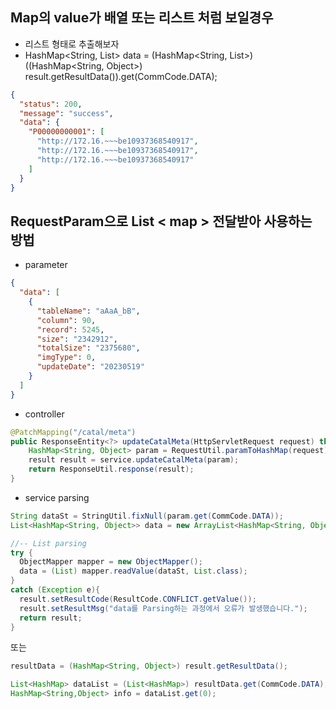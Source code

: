 ## Map의 value가 배열 또는 리스트 처럼 보일경우

- 리스트 형태로 추출해보자
- HashMap<String, List<String>> data = (HashMap<String, List<String>>) ((HashMap<String, Object>) result.getResultData()).get(CommCode.DATA);

```json
{
  "status": 200,
  "message": "success",
  "data": {
    "P00000000001": [
      "http://172.16.~~~be10937368540917",
      "http://172.16.~~~be10937368540917",
      "http://172.16.~~~be10937368540917"
    ]
  }
}
```


  
## RequestParam으로 List < map > 전달받아 사용하는 방법
  
- parameter
```json
{
  "data": [
    {
      "tableName": "aAaA_bB",
      "column": 90,
      "record": 5245,
      "size": "2342912",
      "totalSize": "2375680",
      "imgType": 0,
      "updateDate": "20230519"
    }
  ]
}  
```
  
- controller
```java
@PatchMapping("/catal/meta")
public ResponseEntity<?> updateCatalMeta(HttpServletRequest request) throws Exception {
	HashMap<String, Object> param = RequestUtil.paramToHashMap(request);
	result result = service.updateCatalMeta(param);
	return ResponseUtil.response(result);
}
```
  
- service parsing
```java
String dataSt = StringUtil.fixNull(param.get(CommCode.DATA));
List<HashMap<String, Object>> data = new ArrayList<HashMap<String, Object>>();

//-- List parsing
try {
  ObjectMapper mapper = new ObjectMapper();
  data = (List) mapper.readValue(dataSt, List.class);
}
catch (Exception e){
  result.setResultCode(ResultCode.CONFLICT.getValue());
  result.setResultMsg("data를 Parsing하는 과정에서 오류가 발생했습니다.");
  return result;
}
```

또는 

```java
resultData = (HashMap<String, Object>) result.getResultData();

List<HashMap> dataList = (List<HashMap>) resultData.get(CommCode.DATA);
HashMap<String,Object> info = dataList.get(0); 
```

